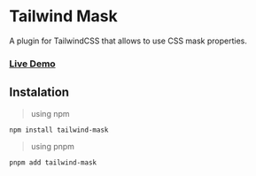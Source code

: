 # Tailwind Mask
A plugin for TailwindCSS that allows to use CSS mask properties.

### [Live Demo](https://play.tailwindcss.com/sRf6nKJ5Qw)

## Instalation
> using npm
```
npm install tailwind-mask
```
> using pnpm
```
pnpm add tailwind-mask
```

